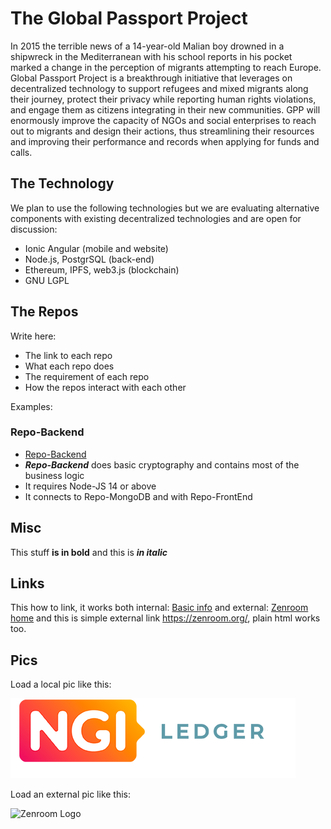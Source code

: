 # The Global Passport Project

In 2015 the terrible news of a 14-year-old Malian boy drowned in a shipwreck in the Mediterranean with his school reports in his pocket marked a change in the perception of migrants attempting to reach Europe. Global Passport Project is a breakthrough initiative that leverages on decentralized technology to support refugees and mixed migrants along their journey, protect their privacy while reporting human rights violations, and engage them as citizens integrating in their new communities. GPP will enormously improve the capacity of NGOs and social enterprises to reach out to migrants and design their actions, thus streamlining their resources and improving their performance and records when applying for funds and calls.

## The Technology

We plan to use the following technologies but we are evaluating alternative components with existing decentralized technologies and are open for discussion:

 - Ionic Angular (mobile and website)
 - Node.js, PostgrSQL (back-end)
 - Ethereum, IPFS, web3.js (blockchain)
 - GNU LGPL 
	
## The Repos

Write here:  
 - The link to each repo
 - What each repo does 
 - The requirement of each repo
 - How the repos interact with each other

Examples: 

###  Repo-Backend
 - [Repo-Backend](https://github.com/deCODEproject/zenroom)
 - ***Repo-Backend*** does basic cryptography and contains most of the business logic
 - It requires Node-JS 14 or above
 - It connects to Repo-MongoDB and with Repo-FrontEnd
 

## Misc

This stuff  **is in bold** and this is ***in italic*** 

## Links


This how to link, it works both internal: [Basic info](/general/basic.md "The Basic info") and external: [Zenroom home](https://zenroom.org/) and this is simple external link  <https://zenroom.org/>, plain html works too.


## Pics 

Load a local pic like this: 

![Ledger Logo](../media/general/LedgerLogo.png)

Load an external pic like this: 

![Zenroom Logo](https://zenroom.org/wp-content/uploads/2019/11/zenroom-1024x205.png)


